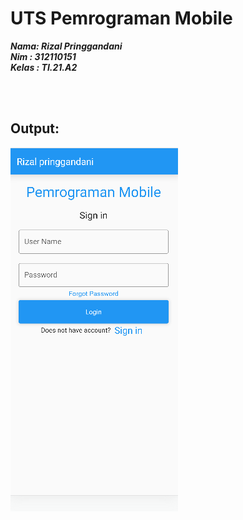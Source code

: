 # UTS Pemrograman Mobile

**_Nama: Rizal Pringgandani_** <br/>
**_Nim : 312110151_** <br/>
**_Kelas : TI.21.A2_** <br/>

<br/><br/>

## **Output:**

<img src="assets/login.png">

<br/><br/>
